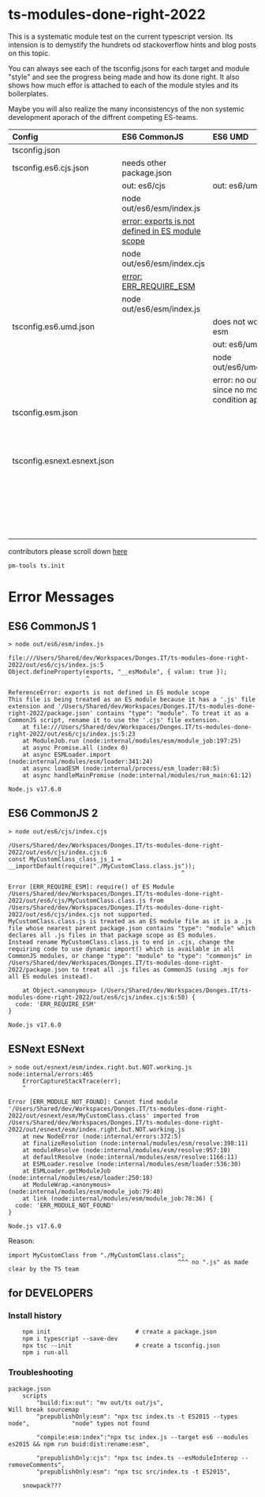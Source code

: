 # ts-modules-done-right-2022

This is a systematic module test on the current typescript version.
Its intension is to demystify the hundrets od stackoverflow hints and blog posts on this topic.

You can always see each of the tsconfig.jsons for each target and module "style" and see the progress being made and how its done right.
It also shows how much effor is attached to each of the module styles and its boilerplates.

Maybe you will also realize the many inconsistencys of the non systemic development aporach of the diffrent competing ES-teams.

| Config                |  ES6 CommonJS         | ES6 UMD               | ES6 ESM               | ESNext ESM            |                       |
|:----------------------|:----------------------|:----------------------|:----------------------|:----------------------|:----------------------|
| tsconfig.json| |
| tsconfig.es6.cjs.json| needs other package.json|
|                        | out: es6/cjs | out: es6/umd | out: es6/esm | out: esnext/esnext |
|                        | node out/es6/esm/index.js |
|                        |  [error: exports is not defined in ES module scope](#es6-commonjs-1)  |
|                        | node out/es6/esm/index.cjs |
|                        |  [error: ERR_REQUIRE_ESM](#es6-commonjs-2)  |
|                        | node out/es6/esm/index.js |
| tsconfig.es6.umd.json| | does not work with esm |
|                        | | out: es6/umd |
|                        | | node out/es6/umd/index.js |
|                        | |   error: no output since no module condition applies |
| tsconfig.esm.json      | | | out: es6/esm |
|                        | | | node out/es6/esm/index.js |
|                        | | | works  on this code ./ts/index.wrong.but.working.ts |
| tsconfig.esnext.esnext.json| | | | out: esnext/esm |
|                            | | | | node out/esnext/esm/index.js |
|                            | | | | works  on this code ./ts/index.wrong.but.working.ts |
|                            | | | | node out/esnext/esm/index.right.but.NOT.working.js |
|                            | | | | [error: ERR_MODULE_NOT_FOUND](#esnext-esnext) | 



contributors please scroll down [here](#for-developers)

```
pm-tools ts.init
```


# Error Messages

## ES6 CommonJS 1
```
> node out/es6/esm/index.js

file:///Users/Shared/dev/Workspaces/Donges.IT/ts-modules-done-right-2022/out/es6/cjs/index.js:5
Object.defineProperty(exports, "__esModule", { value: true });
                      ^

ReferenceError: exports is not defined in ES module scope
This file is being treated as an ES module because it has a '.js' file extension and '/Users/Shared/dev/Workspaces/Donges.IT/ts-modules-done-right-2022/package.json' contains "type": "module". To treat it as a CommonJS script, rename it to use the '.cjs' file extension.
    at file:///Users/Shared/dev/Workspaces/Donges.IT/ts-modules-done-right-2022/out/es6/cjs/index.js:5:23
    at ModuleJob.run (node:internal/modules/esm/module_job:197:25)
    at async Promise.all (index 0)
    at async ESMLoader.import (node:internal/modules/esm/loader:341:24)
    at async loadESM (node:internal/process/esm_loader:88:5)
    at async handleMainPromise (node:internal/modules/run_main:61:12)

Node.js v17.6.0
```

## ES6 CommonJS 2
```
> node out/es6/cjs/index.cjs

/Users/Shared/dev/Workspaces/Donges.IT/ts-modules-done-right-2022/out/es6/cjs/index.cjs:6
const MyCustomClass_class_js_1 = __importDefault(require("./MyCustomClass.class.js"));
                                                 ^

Error [ERR_REQUIRE_ESM]: require() of ES Module /Users/Shared/dev/Workspaces/Donges.IT/ts-modules-done-right-2022/out/es6/cjs/MyCustomClass.class.js from /Users/Shared/dev/Workspaces/Donges.IT/ts-modules-done-right-2022/out/es6/cjs/index.cjs not supported.
MyCustomClass.class.js is treated as an ES module file as it is a .js file whose nearest parent package.json contains "type": "module" which declares all .js files in that package scope as ES modules.
Instead rename MyCustomClass.class.js to end in .cjs, change the requiring code to use dynamic import() which is available in all CommonJS modules, or change "type": "module" to "type": "commonjs" in /Users/Shared/dev/Workspaces/Donges.IT/ts-modules-done-right-2022/package.json to treat all .js files as CommonJS (using .mjs for all ES modules instead).

    at Object.<anonymous> (/Users/Shared/dev/Workspaces/Donges.IT/ts-modules-done-right-2022/out/es6/cjs/index.cjs:6:50) {
  code: 'ERR_REQUIRE_ESM'
}

Node.js v17.6.0
```

## ESNext ESNext
```
> node out/esnext/esm/index.right.but.NOT.working.js
node:internal/errors:465
    ErrorCaptureStackTrace(err);
    ^

Error [ERR_MODULE_NOT_FOUND]: Cannot find module '/Users/Shared/dev/Workspaces/Donges.IT/ts-modules-done-right-2022/out/esnext/esm/MyCustomClass.class' imported from /Users/Shared/dev/Workspaces/Donges.IT/ts-modules-done-right-2022/out/esnext/esm/index.right.but.NOT.working.js
    at new NodeError (node:internal/errors:372:5)
    at finalizeResolution (node:internal/modules/esm/resolve:398:11)
    at moduleResolve (node:internal/modules/esm/resolve:957:10)
    at defaultResolve (node:internal/modules/esm/resolve:1166:11)
    at ESMLoader.resolve (node:internal/modules/esm/loader:536:30)
    at ESMLoader.getModuleJob (node:internal/modules/esm/loader:250:18)
    at ModuleWrap.<anonymous> (node:internal/modules/esm/module_job:79:40)
    at link (node:internal/modules/esm/module_job:78:36) {
  code: 'ERR_MODULE_NOT_FOUND'
}

Node.js v17.6.0
```
Reason: 
```
import MyCustomClass from "./MyCustomClass.class";
                                                ^^^ no ".js" as made clear by the TS team
```

## for DEVELOPERS

### Install history

```
    npm init                        # create a package.json
    npm i typescript --save-dev
    npx tsc --init                  # create a tsconfig.json
    npm i run-all
```

### Troubleshooting

```
package.json
    scripts
        "build:fix:out": "mv out/ts out/js",                                        Will break sourcemap
        "prepublishOnly:esm": "npx tsc index.ts -t ES2015 --types node",            "node" types not found    

        "compile:esm:index":"npx tsc index.js --target es6 --modules es2015 && npm run buid:dist:rename:esm",

        "prepublishOnly:cjs": "npx tsc index.ts --esModuleInterop --removeComments",
        "prepublishOnly:esm": "npx tsc src/index.ts -t ES2015",

```


```
    snowpack???
```